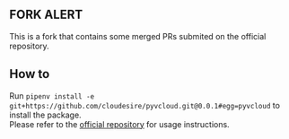 ## FORK ALERT

This is a fork that contains some merged PRs submited on the official repository.  

## How to
Run `pipenv install -e git+https://github.com/cloudesire/pyvcloud.git@0.0.1#egg=pyvcloud` to install the package.  
Please refer to the [official repository](https://github.com/vmware/pyvcloud) for usage instructions.
